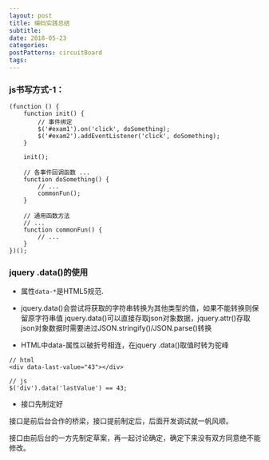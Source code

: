 ```yaml
---
layout: post
title: 编码实践总结
subtitle: 
date: 2018-05-23
categories: 
postPatterns: circuitBoard
tags: 
---
```


### js书写方式-1：

```
(function () {
    function init() {
        // 事件绑定
        $('#exam1').on('click', doSomething);
        $('#exam2').addEventListener('click', doSomething);
    }

    init();

    // 各事件回调函数 ...
    function doSomething() {
        // ...
        commonFun();
    }

    // 通用函数方法
    // ...
    function commonFun() {
        // ...
    }
})();
```

### jquery .data()的使用

- 属性`data-*`是HTML5规范.

- jquery.data()会尝试将获取的字符串转换为其他类型的值，如果不能转换则保留原字符串值
jquery.data()可以直接存取json对象数据，jquery.attr()存取json对象数据时需要进过JSON.stringify()/JSON.parse()转换

- HTML中data-属性以破折号相连，在jquery .data()取值时转为驼峰

```
// html
<div data-last-value="43"></div>

// js
$('div').data('lastValue') == 43;
```

- 接口先制定好

接口是前后台合作的桥梁，接口提前制定后，后面开发调试就一帆风顺。

接口由前后台的一方先制定草案，再一起讨论确定，确定下来没有双方同意绝不能修改。
